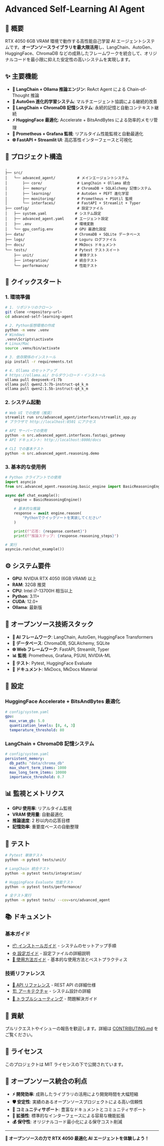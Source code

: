 # Advanced Self-Learning AI Agent

## 🚀 概要

RTX 4050 6GB VRAM 環境で動作する高性能自己学習 AI エージェントシステムです。**オープンソースライブラリを最大限活用**し、LangChain、AutoGen、HuggingFace、ChromaDB などの成熟したフレームワークを統合して、オリジナルコードを最小限に抑えた安定性の高いシステムを実現します。

## ✨ 主要機能

- **🧠 LangChain + Ollama 推論エンジン**: ReAct Agent による Chain-of-Thought 推論
- **🧬 AutoGen 進化的学習システム**: マルチエージェント協調による継続的改善
- **💾 LangChain + ChromaDB 記憶システム**: 永続的記憶と自動コンテキスト継続
- **⚡ HuggingFace 最適化**: Accelerate + BitsAndBytes による効率的メモリ管理
- **🔄 Prometheus + Grafana 監視**: リアルタイム性能監視と自動最適化
- **🌐 FastAPI + Streamlit UI**: 高応答性インターフェースと可視化

## 📁 プロジェクト構造

```
.
├── src/
│   └── advanced_agent/          # メインエージェントシステム
│       ├── core/                # LangChain + Ollama 統合
│       ├── memory/              # ChromaDB + SQLAlchemy 記憶システム
│       ├── learning/            # AutoGen + PEFT 進化学習
│       ├── monitoring/          # Prometheus + PSUtil 監視
│       └── interfaces/          # FastAPI + Streamlit + Typer
├── config/                      # 設定ファイル
│   ├── system.yaml             # システム設定
│   ├── advanced_agent.yaml     # エージェント設定
│   ├── .env                    # 環境変数
│   └── gpu_config.env          # GPU 最適化設定
├── data/                       # ChromaDB + SQLite データベース
├── logs/                       # Loguru ログファイル
├── docs/                       # MkDocs ドキュメント
└── tests/                      # Pytest テストスイート
    ├── unit/                   # 単体テスト
    ├── integration/            # 統合テスト
    └── performance/            # 性能テスト
```

## 🚀 クイックスタート

### 1. 環境準備

```bash
# 1. リポジトリのクローン
git clone <repository-url>
cd advanced-self-learning-agent

# 2. Python仮想環境の作成
python -m venv .venv
# Windows
.venv\Scripts\activate
# Linux/Mac
source .venv/bin/activate

# 3. 依存関係のインストール
pip install -r requirements.txt

# 4. Ollama のセットアップ
# https://ollama.ai/ からダウンロード・インストール
ollama pull deepseek-r1:7b
ollama pull qwen2.5:7b-instruct-q4_k_m
ollama pull qwen2:1.5b-instruct-q4_k_m
```

### 2. システム起動

```bash
# Web UI での使用（推奨）
streamlit run src/advanced_agent/interfaces/streamlit_app.py
# ブラウザで http://localhost:8501 にアクセス

# API サーバーでの使用
python -m src.advanced_agent.interfaces.fastapi_gateway
# API ドキュメント: http://localhost:8000/docs

# CLI での基本テスト
python -m src.advanced_agent.reasoning.demo
```

### 3. 基本的な使用例

```python
# Python クライアントでの使用
import asyncio
from src.advanced_agent.reasoning.basic_engine import BasicReasoningEngine

async def chat_example():
    engine = BasicReasoningEngine()

    # 基本的な推論
    response = await engine.reason(
        "Pythonでクイックソートを実装してください"
    )

    print(f"応答: {response.content}")
    print(f"推論ステップ: {response.reasoning_steps}")

# 実行
asyncio.run(chat_example())
```

## ⚙️ システム要件

- **GPU**: NVIDIA RTX 4050 (6GB VRAM) 以上
- **RAM**: 32GB 推奨
- **CPU**: Intel i7-13700H 相当以上
- **Python**: 3.11+
- **CUDA**: 12.0+
- **Ollama**: 最新版

## 🔧 オープンソース技術スタック

- **🤖 AI フレームワーク**: LangChain, AutoGen, HuggingFace Transformers
- **💾 データベース**: ChromaDB, SQLAlchemy, SQLite
- **🌐 Web フレームワーク**: FastAPI, Streamlit, Typer
- **📊 監視**: Prometheus, Grafana, PSUtil, NVIDIA-ML
- **🧪 テスト**: Pytest, HuggingFace Evaluate
- **📝 ドキュメント**: MkDocs, MkDocs Material

## 🔧 設定

### HuggingFace Accelerate + BitsAndBytes 最適化

```yaml
# config/system.yaml
gpu:
  max_vram_gb: 5.0
  quantization_levels: [8, 4, 3]
  temperature_threshold: 80
```

### LangChain + ChromaDB 記憶システム

```yaml
# config/system.yaml
persistent_memory:
  db_path: "data/chroma_db"
  max_short_term_items: 1000
  max_long_term_items: 10000
  importance_threshold: 0.7
```

## 📊 監視とメトリクス

- **GPU 使用率**: リアルタイム監視
- **VRAM 使用量**: 自動最適化
- **推論速度**: 2 秒以内の応答目標
- **記憶効率**: 重要度ベースの自動整理

## 🧪 テスト

```bash
# Pytest 単体テスト
python -m pytest tests/unit/

# LangChain 統合テスト
python -m pytest tests/integration/

# HuggingFace Evaluate 性能テスト
python -m pytest tests/performance/

# 全テスト実行
python -m pytest tests/ --cov=src/advanced_agent
```

## 📚 ドキュメント

### 基本ガイド

- [📦 インストールガイド](docs/INSTALLATION.md) - システムのセットアップ手順
- [⚙️ 設定ガイド](docs/CONFIGURATION.md) - 設定ファイルの詳細説明
- [🚀 使用方法ガイド](docs/USAGE.md) - 基本的な使用方法とベストプラクティス

### 技術リファレンス

- [🔌 API リファレンス](docs/API_REFERENCE.md) - REST API の詳細仕様
- [🏗️ アーキテクチャ](docs/ARCHITECTURE.md) - システム設計の詳細
- [🔧 トラブルシューティング](docs/TROUBLESHOOTING.md) - 問題解決ガイド

## 🤝 貢献

プルリクエストやイシューの報告を歓迎します。詳細は [CONTRIBUTING.md](CONTRIBUTING.md) をご覧ください。

## 📄 ライセンス

このプロジェクトは MIT ライセンスの下で公開されています。

## 🌟 オープンソース統合の利点

- **⚡ 開発効率**: 成熟したライブラリの活用により開発時間を大幅短縮
- **🛡️ 安定性**: 実績のあるオープンソースプロジェクトによる高い信頼性
- **🤝 コミュニティサポート**: 豊富なドキュメントとコミュニティサポート
- **🔧 拡張性**: 標準的なインターフェースによる容易な機能拡張
- **💰 保守性**: オリジナルコード最小化による保守コスト削減

---

**🚀 オープンソースの力で RTX 4050 最適化 AI エージェントを体験しよう！**
